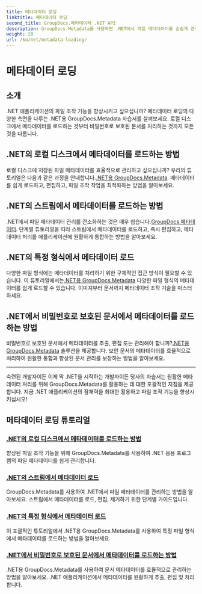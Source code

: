 ```yaml
---
title: 메타데이터 로딩
linktitle: 메타데이터 로딩
second_title: GroupDocs.메타데이터 .NET API
description: GroupDocs.Metadata를 사용하면 .NET에서 파일 메타데이터를 손쉽게 관리할 수 있습니다. 향상된 파일 조작 기능을 위한 로딩 기술, 편집 등을 알아보세요.
weight: 20
url: /ko/net/metadata-loading/
---
```


# 메타데이터 로딩

## 소개

.NET 애플리케이션의 파일 조작 기능을 향상시키고 싶으십니까? 메타데이터 로딩의 다양한 측면을 다루는 .NET용 GroupDocs.Metadata 자습서를 살펴보세요. 로컬 디스크에서 메타데이터를 로드하는 것부터 비밀번호로 보호된 문서를 처리하는 것까지 모든 것을 다룹니다.

## .NET의 로컬 디스크에서 메타데이터를 로드하는 방법

 로컬 디스크에 저장된 파일 메타데이터를 효율적으로 관리하고 싶으십니까? 우리의 튜토리얼은 다음과 같은 과정을 안내합니다.[.NET용 GroupDocs.Metadata](./load-metadata-local-disk/). 메타데이터를 쉽게 로드하고, 편집하고, 파일 조작 작업을 최적화하는 방법을 알아보세요.

## .NET의 스트림에서 메타데이터를 로드하는 방법

 .NET에서 파일 메타데이터 관리를 간소화하는 것은 매우 쉽습니다.[GroupDocs.메타데이터](./load-metadata-stream/). 단계별 튜토리얼을 따라 스트림에서 메타데이터를 로드하고, 즉시 편집하고, 메타데이터 처리를 애플리케이션에 원활하게 통합하는 방법을 알아보세요.

## .NET의 특정 형식에서 메타데이터 로드

 다양한 파일 형식에는 메타데이터를 처리하기 위한 구체적인 접근 방식이 필요할 수 있습니다. 이 튜토리얼에서는[.NET용 GroupDocs.Metadata](./load-metadata-specific-format/) 다양한 파일 형식의 메타데이터를 쉽게 로드할 수 있습니다. 이미지부터 문서까지 메타데이터 조작 기술을 마스터하세요.

## .NET에서 비밀번호로 보호된 문서에서 메타데이터를 로드하는 방법

비밀번호로 보호된 문서에서 메타데이터를 추출, 편집 또는 관리해야 합니까?[.NET용 GroupDocs.Metadata](./load-metadata-password-protected/) 솔루션을 제공합니다. 보안 문서의 메타데이터를 효율적으로 처리하여 원활한 통합과 향상된 문서 관리를 보장하는 방법을 알아보세요.

----
숙련된 개발자이든 이제 막 .NET을 시작하는 개발자이든 당사의 자습서는 원활한 메타데이터 처리를 위해 GroupDocs.Metadata를 활용하는 데 대한 포괄적인 지침을 제공합니다. 지금 .NET 애플리케이션의 잠재력을 최대한 활용하고 파일 조작 기능을 향상시키십시오!

## 메타데이터 로딩 튜토리얼
### [.NET의 로컬 디스크에서 메타데이터를 로드하는 방법](./load-metadata-local-disk/)
향상된 파일 조작 기능을 위해 GroupDocs.Metadata를 사용하여 .NET 응용 프로그램의 파일 메타데이터를 쉽게 관리합니다.
### [.NET의 스트림에서 메타데이터 로드](./load-metadata-stream/)
GroupDocs.Metadata를 사용하여 .NET에서 파일 메타데이터를 관리하는 방법을 알아보세요. 스트림에서 메타데이터를 로드, 편집, 제거하기 위한 단계별 가이드입니다.
### [.NET의 특정 형식에서 메타데이터 로드](./load-metadata-specific-format/)
이 포괄적인 튜토리얼에서 .NET용 GroupDocs.Metadata를 사용하여 특정 파일 형식에서 메타데이터를 로드하는 방법을 알아보세요.
### [.NET에서 비밀번호로 보호된 문서에서 메타데이터를 로드하는 방법](./load-metadata-password-protected/)
.NET용 GroupDocs.Metadata를 사용하여 문서 메타데이터를 효율적으로 관리하는 방법을 알아보세요. .NET 애플리케이션에서 메타데이터를 원활하게 추출, 편집 및 처리합니다.